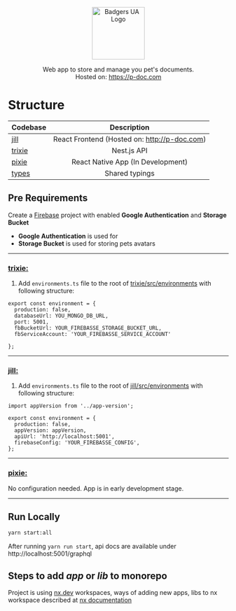 <p align="center">
  <a href="https://github.com/badgers-ua/" target="blank"><img src="https://avatars.githubusercontent.com/u/106803527?s=200&v=4" width="120" alt="Badgers UA Logo" /></a>
</p>

  <p align="center">Web app to store and manage you pet's documents. </br>
  Hosted on: <a href="https://p-doc.com" target="_blank">https://p-doc.com</a><p align="center">

# Structure

| Codebase              |                 Description                  |
| :-------------------- | :------------------------------------------: |
| [jill](apps/jill)     | React Frontend (Hosted on: http://p-doc.com) |
| [trixie](apps/trixie) |                 Nest.js API                  |
| [pixie](apps/pixie)   |      React Native App (In Development)       |
| [types](libs/types)   |                Shared typings                |

## Pre Requirements

Create a [Firebase](https://firebase.google.com) project with enabled **Google Authentication** and **Storage Bucket**

- **Google Authentication** is used for
- **Storage Bucket** is used for storing pets avatars

---

### [trixie:](apps/trixie)

1. Add `environments.ts` file to the root of [trixie/src/environments](apps/trixie/src/environments) with following structure:

```
export const environment = {
  production: false,
  databaseUrl: YOU_MONGO_DB_URL,
  port: 5001,
  fbBucketUrl: YOUR_FIREBASSE_STORAGE_BUCKET_URL,
  fbServiceAccount: 'YOUR_FIREBASSE_SERVICE_ACCOUNT'

};
```

---

### [jill:](apps/jill)

1. Add `environments.ts` file to the root of [jill/src/environments](apps/jill/src/environments) with following structure:

```
import appVersion from '../app-version';

export const environment = {
  production: false,
  appVersion: appVersion,
  apiUrl: 'http://localhost:5001',
  firebaseConfig: 'YOUR_FIREBASSE_CONFIG',
};

```

---

### [pixie:](apps/pixie)

No configuration needed. App is in early development stage.

---

## Run Locally

```bash
yarn start:all
```

After running `yarn run start`, api docs are available under http://localhost:5001/graphql

## Steps to add _app_ or _lib_ to monorepo

Project is using [nx.dev](https://nx.dev/) workspaces, ways of adding new apps, libs to nx workspace described at [nx documentation](https://nx.dev/getting-started/intro)
